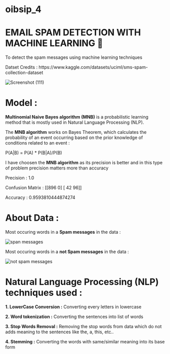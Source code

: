 # oibsip_4
<h1>EMAIL SPAM DETECTION WITH MACHINE LEARNING 📩</h1>

<p>To detect the spam messages using machine learning techniques</p>
<p>Datset Credits : https://www.kaggle.com/datasets/uciml/sms-spam-collection-dataset </p>

![Screenshot (111)](https://user-images.githubusercontent.com/100411386/222920173-c8efafd5-6efb-442c-bd53-09d1287a5741.png)

<h1>Model :</h1>
<p><b>Multinomial Naive Bayes algorithm (MNB)</b> is a probabilistic learning method that is mostly used in Natural Language Processing (NLP).</p>
<p> The <b>MNB algorithm</b> works on Bayes Theorem, which calculates the probability of an event occurring based on the prior knowledge of conditions related to an event :</p> <p>P(A|B) = P(A) * P(B|A)/P(B)</p>
<p>I have choosen the <b>MNB algorithm</b> as its precision is better and in this type of problem precision matters more than accuracy</p>
<p>Precision : 1.0</p>
<p>Confusion Matrix :  [[896   0]
                        [ 42  96]]</p>
<p>Accuracy : 0.9593810444874274</p>

<h1>About Data :</h1>
<p>Most occuring words in a <b>Spam messages</b> in the data :</p>

![span messages](https://user-images.githubusercontent.com/100411386/222920701-991fff8a-aea0-4dfa-bd4f-078257464a78.png)

<p>Most occuring words in a <b>not Spam messages</b> in the data :</p>

![not spam messages](https://user-images.githubusercontent.com/100411386/222920723-3b82f0f4-aceb-4ca4-b637-afe2d63c409b.png)

<h1>Natural Language Processing (NLP) techniques used :</h1>
<p><b>1. LowerCase Conversion :</b> Converting every letters in lowercase </p>
<p><b>2. Word tokenization :</b> Converting the sentences into list of words</p>
<p><b>3. Stop Words Removal :</b> Removing the stop words from data which do not adds meaning to the sentences like the, a, this, etc..</p>
<p><b>4. Stemming :</b> Converting the words with same/similar meaning into its base form</p>


